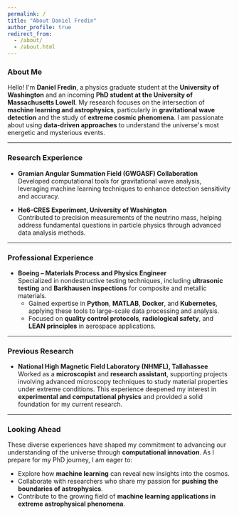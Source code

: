 ```yaml
---
permalink: /
title: "About Daniel Fredin"
author_profile: true
redirect_from: 
  - /about/
  - /about.html
---
```


### **About Me**  

Hello! I'm **Daniel Fredin**, a physics graduate student at the **University of Washington** and an incoming **PhD student at the University of Massachusetts Lowell**. My research focuses on the intersection of **machine learning and astrophysics**, particularly in **gravitational wave detection** and the study of **extreme cosmic phenomena**. I am passionate about using **data-driven approaches** to understand the universe's most energetic and mysterious events.  

---

### **Research Experience**  

- **Gramian Angular Summation Field (GWGASF) Collaboration**  
  Developed computational tools for gravitational wave analysis, leveraging machine learning techniques to enhance detection sensitivity and accuracy.  

- **He6-CRES Experiment, University of Washington**  
  Contributed to precision measurements of the neutrino mass, helping address fundamental questions in particle physics through advanced data analysis methods.  

---

### **Professional Experience**  

- **Boeing – Materials Process and Physics Engineer**  
  Specialized in nondestructive testing techniques, including **ultrasonic testing** and **Barkhausen inspections** for composite and metallic materials.  
  - Gained expertise in **Python**, **MATLAB**, **Docker**, and **Kubernetes**, applying these tools to large-scale data processing and analysis.  
  - Focused on **quality control protocols**, **radiological safety**, and **LEAN principles** in aerospace applications.  

---

### **Previous Research**  

- **National High Magnetic Field Laboratory (NHMFL), Tallahassee**  
  Worked as a **microscopist** and **research assistant**, supporting projects involving advanced microscopy techniques to study material properties under extreme conditions. This experience deepened my interest in **experimental and computational physics** and provided a solid foundation for my current research.  

---

### **Looking Ahead**  

These diverse experiences have shaped my commitment to advancing our understanding of the universe through **computational innovation**. As I prepare for my PhD journey, I am eager to:  
- Explore how **machine learning** can reveal new insights into the cosmos.  
- Collaborate with researchers who share my passion for **pushing the boundaries of astrophysics**.  
- Contribute to the growing field of **machine learning applications in extreme astrophysical phenomena**.  

